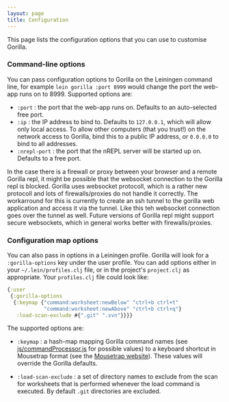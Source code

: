 ```yaml
---
layout: page
title: Configuration
---
```


This page lists the configuration options that you can use to customise Gorilla.

### Command-line options

You can pass configuration options to Gorilla on the Leiningen command line, for example `lein gorilla :port 8999`
would change the port the web-app runs on to 8999. Supported options are:

- `:port` : the port that the web-app runs on. Defaults to an auto-selected free port.
- `:ip` : the IP address to bind to. Defaults to `127.0.0.1`, which will allow only local access. To allow other
  computers (that you trust!) on the network access to Gorilla, bind this to a public IP address, or `0.0.0.0` to
  bind to all addresses.
- `:nrepl-port` : the port that the nREPL server will be started up on. Defaults to a free port.
 
In the case there is a firewall or proxy between your browser and a remote Gorilla repl, it might be possible that the websocket connection to the Gorilla repl is blocked. Gorilla uses websocket protocoll, which  is a rather new protocoll and lots of firewalls/proxies do not handle it correctly. The workarround for this is currently to create an ssh tunnel to the gorilla web application and access it via the tunnel. Like this teh websocket connection goes over the tunnel as well.
Future versions of Gorilla repl might support secure websockets, which in general works better with firewalls/proxies.



### Configuration map options

You can also pass in options in a Leiningen profile. Gorilla will look for a `:gorilla-options` key under the user
profile. You can add options either in your `~/.lein/profiles.clj` file, or in the project's `project.clj` as
appropriate. Your `profiles.clj` file could look like:

```clojure
{:user
 {:gorilla-options
  {:keymap {"command:worksheet:newBelow" "ctrl+b ctrl+t"
            "command:worksheet:newAbove" "ctrl+b ctrl+q"}
   :load-scan-exclude #{".git" ".svn"}}}}
```

The supported options are:

- `:keymap` : a hash-map mapping Gorilla command names (see
[js/commandProcessor.js](https://github.com/JonyEpsilon/gorilla-repl/blob/develop/resources/public/js/commandProcessor.js)
 for possible values) to a keyboard
shortcut in Mousetrap format (see the [Mousetrap website](http://craig.is/killing/mice)). These values will override
the Gorilla defaults.

- `:load-scan-exclude` : a set of directory names to exclude from the scan for worksheets that is performed
whenever the load command is executed. By default `.git` directories are excluded.
